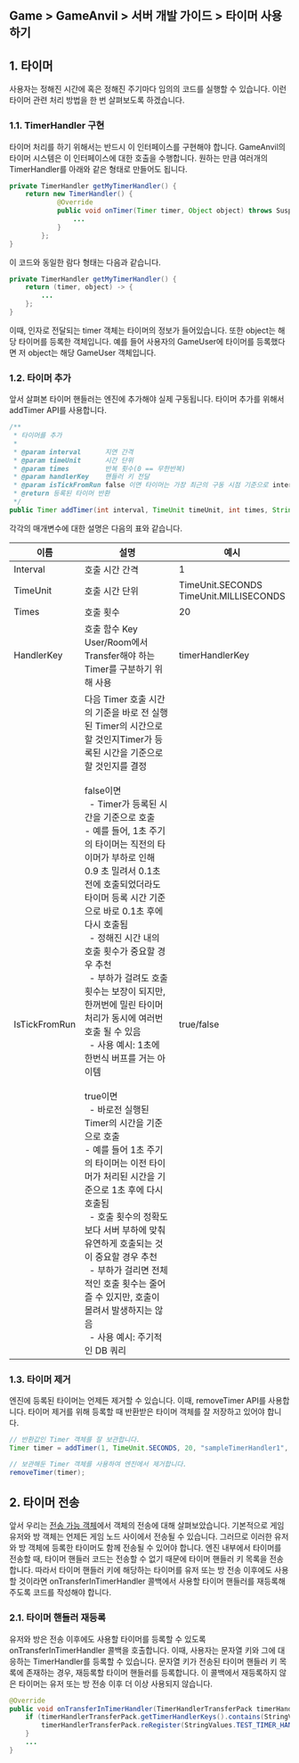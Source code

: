 ## Game > GameAnvil > 서버 개발 가이드 > 타이머 사용하기

## 1. 타이머

사용자는 정해진 시간에 혹은 정해진 주기마다 임의의 코드를 실행할 수 있습니다. 이런 타이머 관련 처리 방법을 한 번 살펴보도록 하겠습니다.

### 1.1. TimerHandler 구현

타이머 처리를 하기 위해서는 반드시 이 인터페이스를 구현해야 합니다. GameAnvil의 타이머 시스템은 이 인터페이스에 대한 호출을 수행합니다. 원하는 만큼 여러개의 TimerHandler를 아래와 같은 형태로 만들어도 됩니다.

```java
private TimerHandler getMyTimerHandler() {
    return new TimerHandler() {
            @Override
            public void onTimer(Timer timer, Object object) throws SuspendExecution {
                ...
            }
        };
}
```

이 코드와 동일한 람다 형태는 다음과 같습니다.

```java
private TimerHandler getMyTimerHandler() {
    return (timer, object) -> {
        ...
    };
}
```

이때, 인자로 전달되는 timer 객체는 타이머의 정보가 들어있습니다. 또한 object는 해당 타이머를 등록한 객체입니다. 예를 들어 사용자의 GameUser에 타이머를 등록했다면 저 object는 해당 GameUser 객체입니다.

### 1.2. 타이머 추가

앞서 살펴본 타이머 핸들러는 엔진에 추가해야 실제 구동됩니다. 타이머 추가를 위해서 addTimer API를 사용합니다.

```java
/**
 * 타이머를 추가
 *
 * @param interval      지연 간격
 * @param timeUnit      시간 단위
 * @param times         반복 횟수(0 == 무한반복)
 * @param handlerKey    핸들러 키 전달
 * @param isTickFromRun false 이면 타이머는 가장 최근의 구동 시점 기준으로 interval 후에 구동된다. true 이면 타이머는 등록 시점 기준으로 interval 주기로 반복
 * @return 등록된 타이머 반환
 */
public Timer addTimer(int interval, TimeUnit timeUnit, int times, String handlerKey, boolean isTickFromRun)
```

각각의 매개변수에 대한 설명은 다음의 표와 같습니다.

| 이름 | 설명                                                                                                                                                                                                                                                                                                                                                                                                                                                                                                                                                                                                                   | 예시 |
| --- |----------------------------------------------------------------------------------------------------------------------------------------------------------------------------------------------------------------------------------------------------------------------------------------------------------------------------------------------------------------------------------------------------------------------------------------------------------------------------------------------------------------------------------------------------------------------------------------------------------------------| --- |
| Interval | 호출 시간 간격                                                                                                                                                                                                                                                                                                                                                                                                                                                                                                                                                                                                             | 1 |
| TimeUnit | 호출 시간 단위                                                                                                                                                                                                                                                                                                                                                                                                                                                                                                                                                                                                             | TimeUnit.SECONDS<br>TimeUnit.MILLISECONDS |
| Times | 호출 횟수                                                                                                                                                                                                                                                                                                                                                                                                                                                                                                                                                                                                                | 20 |
| HandlerKey | 호출 함수 Key<br>User/Room에서 Transfer해야 하는 Timer를 구분하기 위해 사용                                                                                                                                                                                                                                                                                                                                                                                                                                                                                                                                                             | timerHandlerKey |
| IsTickFromRun | 다음 Timer 호출 시간의 기준을 바로 전 실행된 Timer의 시간으로 할 것인지Timer가 등록된 시간을 기준으로 할 것인지를 결정<br><br>false이면 <br>  - Timer가 등록된 시간을 기준으로 호출<br>  - 예를 들어, 1초 주기의 타이머는 직전의 타이머가 부하로 인해 0.9 초 밀려서  0.1초 전에 호출되었더라도 타이머 등록 시간 기준으로 바로 0.1초 후에 다시 호출됨 <br>  - 정해진 시간 내의 호출 횟수가 중요할 경우 추천<br>  - 부하가 걸려도 호출 횟수는 보장이 되지만, 한꺼번에 밀린 타이머 처리가 동시에 여러번 호출 될 수 있음<br>  - 사용 예시: 1초에 한번식 버프를 거는 아이템<br><br>true이면<br>  - 바로전 실행된 Timer의 시간을 기준으로 호출<br>  - 예를 들어 1초 주기의 타이머는 이전 타이머가 처리된 시간을 기준으로 1초 후에 다시 호출됨<br>  - 호출 횟수의 정확도보다 서버 부하에 맞춰 유연하게 호출되는 것이 중요할 경우 추천<br>  - 부하가 걸리면 전체적인 호출 횟수는 줄어즐 수 있지만, 호출이 몰려서 발생하지는 않음<br>  - 사용 예시: 주기적인 DB 쿼리 | true/false |

### 1.3. 타이머 제거

엔진에 등록된 타이머는 언제든 제거할 수 있습니다. 이때, removeTimer API를 사용합니다. 타이머 제거를 위해 등록할 때 반환받은 타이머 객체를 잘 저장하고 있어야 합니다.

```java
// 반환값인 Timer 객체를 잘 보관합니다.
Timer timer = addTimer(1, TimeUnit.SECONDS, 20, "sampleTimerHandler1", false);

// 보관해둔 Timer 객체를 사용하여 엔진에서 제거합니다.
removeTimer(timer);
```

## 2. 타이머 전송

앞서 우리는 [전송 가능 객체](server-08-object-transfer)에서 객체의 전송에 대해 살펴보았습니다. 기본적으로 게임 유저와 방 객체는 언제든 게임 노드 사이에서 전송될 수 있습니다. 그러므로 이러한 유저와 방 객체에 등록한 타이머도 함께 전송될 수 있어야 합니다. 엔진 내부에서 타이머를 전송할 때, 타이머 핸들러 코드는 전송할 수 없기 때문에 타이머 핸들러 키 목록을 전송합니다. 따라서 타이머 핸들러 키에 해당하는 타이머를 유저 또는 방 전송 이후에도 사용할 것이라면 onTransferInTimerHandler 콜백에서 사용할 타이머 핸들러를 재등록해주도록 코드를 작성해야 합니다.


### 2.1. 타이머 핸들러 재등록

유저와 방은 전송 이후에도 사용할 타이머를 등록할 수 있도록 onTransferInTimerHandler 콜백을 호출합니다. 이때, 사용자는 문자열 키와 그에 대응하는 TimerHandler를 등록할 수 있습니다. 문자열 키가 전송된 타이머 핸들러 키 목록에 존재하는 경우, 재등록할 타이머 핸들러를 등록합니다. 이 콜백에서 재등록하지 않은 타이머는 유저 또는 방 전송 이후 더 이상 사용되지 않습니다.

```java
@Override
public void onTransferInTimerHandler(TimerHandlerTransferPack timerHandlerTransferPack) {
    if (timerHandlerTransferPack.getTimerHandlerKeys().contains(StringValues.TEST_TIMER_HANDLER)){
        timerHandlerTransferPack.reRegister(StringValues.TEST_TIMER_HANDLER, testTimerHandler());
    }
    ...
}
```

